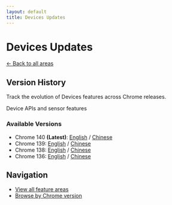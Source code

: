 ```yaml
---
layout: default
title: Devices Updates
---
```


# Devices Updates

[← Back to all areas](../index.html)

## Version History

Track the evolution of Devices features across Chrome releases.

Device APIs and sensor features

### Available Versions

- Chrome 140 **(Latest)**: [English](./chrome-140-en.html) / [Chinese](./chrome-140-zh.html)
- Chrome 139: [English](./chrome-139-en.html) / [Chinese](./chrome-139-zh.html)
- Chrome 138: [English](./chrome-138-en.html) / [Chinese](./chrome-138-zh.html)
- Chrome 136: [English](./chrome-136-en.html) / [Chinese](./chrome-136-zh.html)

## Navigation

- [View all feature areas](../index.html)
- [Browse by Chrome version](../../versions/index.html)
